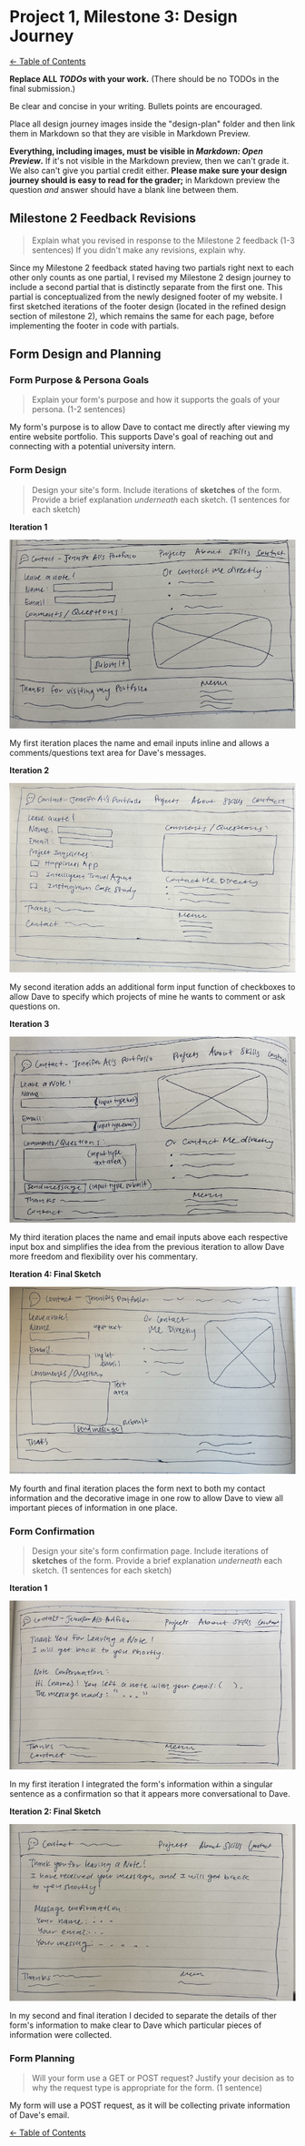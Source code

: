 # Project 1, Milestone 3: Design Journey

[← Table of Contents](design-journey.md)

**Replace ALL _TODOs_ with your work.** (There should be no TODOs in the final submission.)

Be clear and concise in your writing. Bullets points are encouraged.

Place all design journey images inside the "design-plan" folder and then link them in Markdown so that they are visible in Markdown Preview.

**Everything, including images, must be visible in _Markdown: Open Preview_.** If it's not visible in the Markdown preview, then we can't grade it. We also can't give you partial credit either. **Please make sure your design journey should is easy to read for the grader;** in Markdown preview the question _and_ answer should have a blank line between them.


## Milestone 2 Feedback Revisions
> Explain what you revised in response to the Milestone 2 feedback (1-3 sentences)
> If you didn't make any revisions, explain why.

Since my Milestone 2 feedback stated having two partials right next to each other only counts as one partial, I revised my Milestone 2 design journey to include a second partial that is distinctly separate from the first one. This partial is conceptualized from the newly designed footer of my website. I first sketched iterations of the footer design (located in the refined design section of milestone 2), which remains the same for each page, before implementing the footer in code with partials.


## Form Design and Planning

### Form Purpose & Persona Goals
> Explain your form's purpose and how it supports the goals of your persona. (1-2 sentences)

My form's purpose is to allow Dave to contact me directly after viewing my entire website portfolio. This supports Dave's goal of reaching out and connecting with a potential university intern.


### Form Design
> Design your site's form.
> Include iterations of **sketches** of the form.
> Provide a brief explanation _underneath_ each sketch. (1 sentences for each sketch)

**Iteration 1**

![Form design 1](form_iteration1.jpeg)

My first iteration places the name and email inputs inline and allows a comments/questions text area for Dave's messages.

**Iteration 2**

![Form design 2](form_iteration2.jpeg)

My second iteration adds an additional form input function of checkboxes to allow Dave to specify which projects of mine he wants to comment or ask questions on.

**Iteration 3**

![Form design 3](form_iteration3.jpeg)

My third iteration places the name and email inputs above each respective input box and simplifies the idea from the previous iteration to allow Dave more freedom and flexibility over his commentary.

**Iteration 4: Final Sketch**

![Form design 4](form_iteration4.jpeg)

My fourth and final iteration places the form next to both my contact information and the decorative image in one row to allow Dave to view all important pieces of information in one place.


### Form Confirmation
> Design your site's form confirmation page.
> Include iterations of **sketches** of the form.
> Provide a brief explanation _underneath_ each sketch. (1 sentences for each sketch)

**Iteration 1**

![Form confirmation 1](form_confirmation1.jpeg)

In my first iteration I integrated the form's information within a singular sentence as a confirmation so that it appears more conversational to Dave.

**Iteration 2: Final Sketch**

![Form confirmation 2](form_confirmation2.jpeg)

In my second and final iteration I decided to separate the details of ther form's information to make clear to Dave which particular pieces of information were collected.


### Form Planning
> Will your form use a GET or POST request?
> Justify your decision as to why the request type is appropriate for the form. (1 sentence)

My form will use a POST request, as it will be collecting private information of Dave's email.


[← Table of Contents](design-journey.md)
